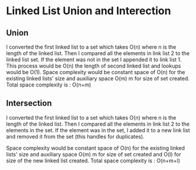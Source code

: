 # Linked List Union and Interection

## Union
I converted the first linked list to a set which takes O(n) where n is the length of the linked list. Then I compared all the elements in link list 2 to the linked list set. If the element was not in the set I appended it to link list 1. This process would be O(n) the length of second linked list and lookups would be O(1). 
Space complexity would be constant space of O(n) for the existing linked lists' size and auxiliary space O(m) m for size of  set created. Total space complexity is : O(n+m)

## Intersection
I converted the first linked list to a set which takes O(n) where n is the length of the linked list. Then I compared all the elements in link list 2 to the elements in the set. If the element was in the set, I added it to a new link list and removed it from the set (this handles for duplicates).  

Space complexity would be constant space of O(n) for the existing linked lists' size and auxiliary space O(m) m for size of set created and O(l) for size of the new linked list created. Total space complexity is : O(n+m+l)

